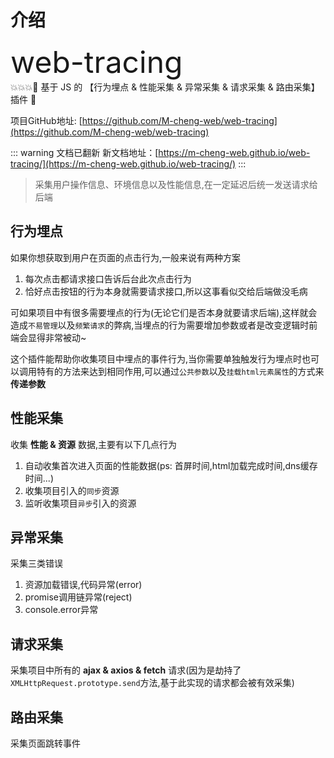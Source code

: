 # 介绍
<font size=7>web-tracing</font><br>
:boom::boom::boom::goat: 基于 JS 的 【行为埋点 & 性能采集 & 异常采集 & 请求采集 & 路由采集】 插件 :dash:

项目GitHub地址: [https://github.com/M-cheng-web/web-tracing](https://github.com/M-cheng-web/web-tracing)

::: warning
文档已翻新
新文档地址：[https://m-cheng-web.github.io/web-tracing/](https://m-cheng-web.github.io/web-tracing/)
:::

> 采集用户操作信息、环境信息以及性能信息,在一定延迟后统一发送请求给后端

## 行为埋点
如果你想获取到用户在页面的点击行为,一般来说有两种方案
1. 每次点击都请求接口告诉后台此次点击行为
2. 恰好点击按钮的行为本身就需要请求接口,所以这事看似交给后端做没毛病

可如果项目中有很多需要埋点的行为(无论它们是否本身就要请求后端),这样就会造成`不易管理`以及`频繁请求`的弊病,当埋点的行为需要增加参数或者是改变逻辑时前端会显得非常被动~

这个插件能帮助你收集项目中埋点的事件行为,当你需要单独触发行为埋点时也可以调用特有的方法来达到相同作用,可以通过`公共参数`以及`挂载html元素属性`的方式来**传递参数**

## 性能采集
收集 **性能 & 资源** 数据,主要有以下几点行为
1. 自动收集首次进入页面的性能数据(ps: 首屏时间,html加载完成时间,dns缓存时间...)
2. 收集项目引入的`同步`资源
3. 监听收集项目`异步`引入的资源

## 异常采集
采集三类错误
1. 资源加载错误,代码异常(error)
2. promise调用链异常(reject)
3. console.error异常

## 请求采集
采集项目中所有的 **ajax & axios & fetch** 请求(因为是劫持了`XMLHttpRequest.prototype.send`方法,基于此实现的请求都会被有效采集)

## 路由采集
采集页面跳转事件
